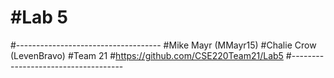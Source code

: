 #Lab 5
======
#------------------------------------
#Mike Mayr (MMayr15)
#Chalie Crow (LevenBravo)
#Team 21
#https://github.com/CSE220Team21/Lab5
#------------------------------------
